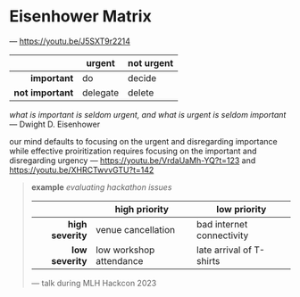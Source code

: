 # Eisenhower Matrix

&mdash; <https://youtu.be/J5SXT9r2214>

|                   | **urgent** | **not urgent** |
| ----------------: | ---------- | -------------- |
|     **important** | do         | decide         |
| **not important** | delegate   | delete         |

_what is important is seldom urgent, and what is urgent is seldom important_ &mdash; Dwight D. Eisenhower

our mind defaults to focusing on the urgent and disregarding importance while effective proiritization requires focusing on the important and disregarding urgency &mdash; <https://youtu.be/VrdaUaMh-YQ?t=123> and <https://youtu.be/XHRCTwvvGTU?t=142>

> **example** _evaluating hackathon issues_
>
> |                   | **high priority**       | **low priority**          |
> | ----------------: | ----------------------- | ------------------------- |
> | **high severity** | venue cancellation      | bad internet connectivity |
> |  **low severity** | low workshop attendance | late arrival of T-shirts  |
>
> &mdash; talk during MLH Hackcon 2023
